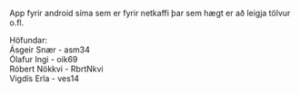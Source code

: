 App fyrir android síma sem er fyrir netkaffi þar sem hægt er að leigja tölvur o.fl.

Höfundar:
<br /> Ásgeir Snær - asm34
<br /> Ólafur Ingi - oik69
<br /> Róbert Nökkvi - RbrtNkvi
<br /> Vigdís Erla - ves14
